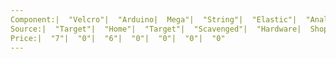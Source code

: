 ```yaml
---
Component:|  "Velcro"|  "Arduino|  Mega"|  "String"|  "Elastic"|  "Analog|  Slider"|  "Jumper|  Wire|  "Straws"|  "Tape"|  "Breadboard"|  "Prints"|  
Source:|  "Target"|  "Home"|  "Target"|  "Scavenged"|  "Hardware|  Shop"|  "Hardware|  Shop"|  "Scavenged"|  "Hardware|  Shop"|  "Hardware|  Shop"|  "Hardware|  Shop"|  
Price:|  "7"|  "0"|  "6"|  "0"|  "0"|  "0"|  "0"
---
```

